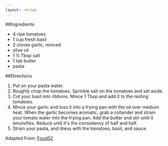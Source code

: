 ```yaml
---
layout: recipe
---
```


##Ingredients

- 4 ripe tomatoes
- 1 cup fresh basil
- 2 cloves garlic, minced
- olive oil
- 1 &frac12; Tbsp salt
- 1 tab butter
- pasta

##Directions

1. Put on your pasta water.
2. Roughly chop the tomatoes. Sprinkle salt on the tomatoes and set aside.
3. Cut your basil into ribbons. Mince 1 Tbsp and add it to the resting tomatoes.
3. Mince your garlic and toss it into a frying pan with the oil over medium heat. When the garlic becomes aromatic, grab a collander and strain your tomato water into the frying pan. Add the butter and stir until it emulsifies. Reduce until it's the consistency of half and half.
4. Strain your pasta, and dress with the tomatoes, basil, and sauce.


Adapted From: [Food52](http://food52.com/blog/11127-michael-ruhlman-s-pasta-with-tomato-water-basil-and-garlic)